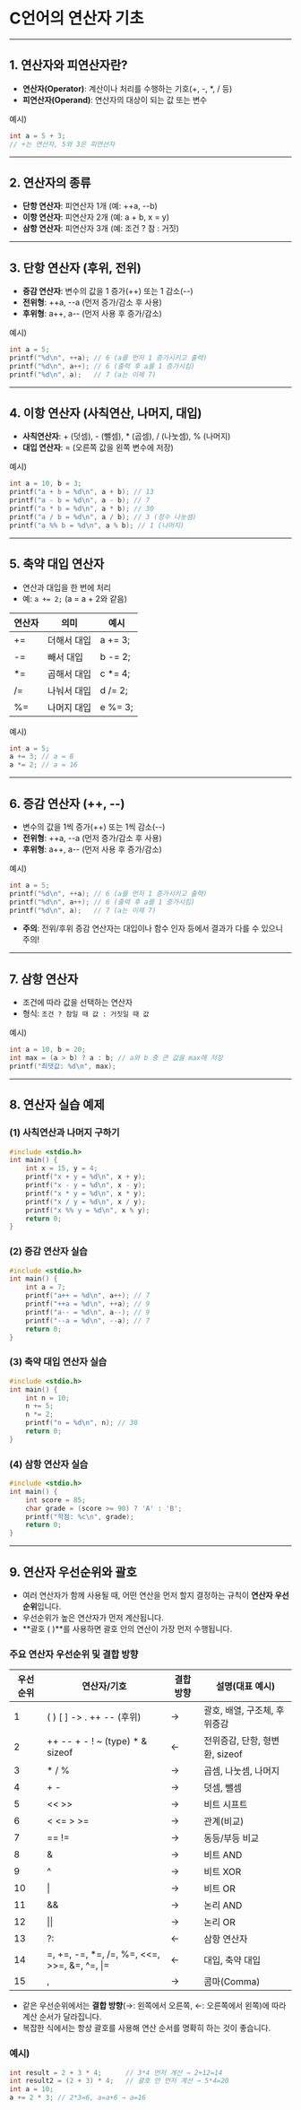 # C언어의 연산자 기초

---

## 1. 연산자와 피연산자란?
- **연산자(Operator)**: 계산이나 처리를 수행하는 기호(+, -, *, / 등)
- **피연산자(Operand)**: 연산자의 대상이 되는 값 또는 변수

예시)
```c
int a = 5 + 3;
// +는 연산자, 5와 3은 피연산자
```

---

## 2. 연산자의 종류
- **단항 연산자**: 피연산자 1개 (예: ++a, --b)
- **이항 연산자**: 피연산자 2개 (예: a + b, x = y)
- **삼항 연산자**: 피연산자 3개 (예: 조건 ? 참 : 거짓)

---

## 3. 단항 연산자 (후위, 전위)
- **증감 연산자**: 변수의 값을 1 증가(++) 또는 1 감소(--)
- **전위형**: ++a, --a (먼저 증가/감소 후 사용)
- **후위형**: a++, a-- (먼저 사용 후 증가/감소)

예시)
```c
int a = 5;
printf("%d\n", ++a); // 6 (a를 먼저 1 증가시키고 출력)
printf("%d\n", a++); // 6 (출력 후 a를 1 증가시킴)
printf("%d\n", a);   // 7 (a는 이제 7)
```

---

## 4. 이항 연산자 (사칙연산, 나머지, 대입)
- **사칙연산자**: + (덧셈), - (뺄셈), * (곱셈), / (나눗셈), % (나머지)
- **대입 연산자**: = (오른쪽 값을 왼쪽 변수에 저장)

예시)
```c
int a = 10, b = 3;
printf("a + b = %d\n", a + b); // 13
printf("a - b = %d\n", a - b); // 7
printf("a * b = %d\n", a * b); // 30
printf("a / b = %d\n", a / b); // 3 (정수 나눗셈)
printf("a %% b = %d\n", a % b); // 1 (나머지)
```

---

## 5. 축약 대입 연산자
- 연산과 대입을 한 번에 처리
- 예: `a += 2;` (a = a + 2와 같음)

| 연산자 | 의미         | 예시         |
|--------|--------------|--------------|
| +=     | 더해서 대입  | a += 3;      |
| -=     | 빼서 대입    | b -= 2;      |
| *=     | 곱해서 대입  | c *= 4;      |
| /=     | 나눠서 대입  | d /= 2;      |
| %=     | 나머지 대입  | e %= 3;      |

예시)
```c
int a = 5;
a += 3; // a = 8
a *= 2; // a = 16
```

---

## 6. 증감 연산자 (++, --)
- 변수의 값을 1씩 증가(++) 또는 1씩 감소(--)
- **전위형**: ++a, --a (먼저 증가/감소 후 사용)
- **후위형**: a++, a-- (먼저 사용 후 증가/감소)

예시)
```c
int a = 5;
printf("%d\n", ++a); // 6 (a를 먼저 1 증가시키고 출력)
printf("%d\n", a++); // 6 (출력 후 a를 1 증가시킴)
printf("%d\n", a);   // 7 (a는 이제 7)
```

- **주의**: 전위/후위 증감 연산자는 대입이나 함수 인자 등에서 결과가 다를 수 있으니 주의!

---

## 7. 삼항 연산자
- 조건에 따라 값을 선택하는 연산자
- 형식: `조건 ? 참일 때 값 : 거짓일 때 값`

예시)
```c
int a = 10, b = 20;
int max = (a > b) ? a : b; // a와 b 중 큰 값을 max에 저장
printf("최댓값: %d\n", max);
```

---

## 8. 연산자 실습 예제

### (1) 사칙연산과 나머지 구하기
```c
#include <stdio.h>
int main() {
    int x = 15, y = 4;
    printf("x + y = %d\n", x + y);
    printf("x - y = %d\n", x - y);
    printf("x * y = %d\n", x * y);
    printf("x / y = %d\n", x / y);
    printf("x %% y = %d\n", x % y);
    return 0;
}
```

### (2) 증감 연산자 실습
```c
#include <stdio.h>
int main() {
    int a = 7;
    printf("a++ = %d\n", a++); // 7
    printf("++a = %d\n", ++a); // 9
    printf("a-- = %d\n", a--); // 9
    printf("--a = %d\n", --a); // 7
    return 0;
}
```

### (3) 축약 대입 연산자 실습
```c
#include <stdio.h>
int main() {
    int n = 10;
    n += 5;
    n *= 2;
    printf("n = %d\n", n); // 30
    return 0;
}
```

### (4) 삼항 연산자 실습
```c
#include <stdio.h>
int main() {
    int score = 85;
    char grade = (score >= 90) ? 'A' : 'B';
    printf("학점: %c\n", grade);
    return 0;
}
```

---

## 9. 연산자 우선순위와 괄호
- 여러 연산자가 함께 사용될 때, 어떤 연산을 먼저 할지 결정하는 규칙이 **연산자 우선순위**입니다.
- 우선순위가 높은 연산자가 먼저 계산됩니다.
- **괄호 ( )**를 사용하면 괄호 안의 연산이 가장 먼저 수행됩니다.

### 주요 연산자 우선순위 및 결합 방향
| 우선순위 | 연산자/기호                      | 결합 방향 | 설명(대표 예시)                |
|----------|----------------------------------|-----------|-------------------------------|
| 1        | ( ) [ ] -> . ++ -- (후위)        | →         | 괄호, 배열, 구조체, 후위증감   |
| 2        | ++ -- + - ! ~ (type) * & sizeof  | ←         | 전위증감, 단항, 형변환, sizeof |
| 3        | * / %                            | →         | 곱셈, 나눗셈, 나머지           |
| 4        | + -                              | →         | 덧셈, 뺄셈                     |
| 5        | << >>                            | →         | 비트 시프트                    |
| 6        | < <= > >=                        | →         | 관계(비교)                     |
| 7        | == !=                            | →         | 동등/부등 비교                 |
| 8        | &                                | →         | 비트 AND                       |
| 9        | ^                                | →         | 비트 XOR                       |
| 10       | \|                               | →         | 비트 OR                        |
| 11       | &&                               | →         | 논리 AND                       |
| 12       | \|\|                             | →         | 논리 OR                        |
| 13       | ?:                               | ←         | 삼항 연산자                    |
| 14       | =, +=, -=, *=, /=, %=, <<=, >>=, &=, ^=, \|= | ← | 대입, 축약 대입                |
| 15       | ,                                | →         | 콤마(Comma)                    |

- 같은 우선순위에서는 **결합 방향**(→: 왼쪽에서 오른쪽, ←: 오른쪽에서 왼쪽)에 따라 계산 순서가 달라집니다.
- 복잡한 식에서는 항상 괄호를 사용해 연산 순서를 명확히 하는 것이 좋습니다.

### 예시)
```c
int result = 2 + 3 * 4;      // 3*4 먼저 계산 → 2+12=14
int result2 = (2 + 3) * 4;   // 괄호 안 먼저 계산 → 5*4=20
int a = 10;
a += 2 * 3; // 2*3=6, a=a+6 → a=16
```